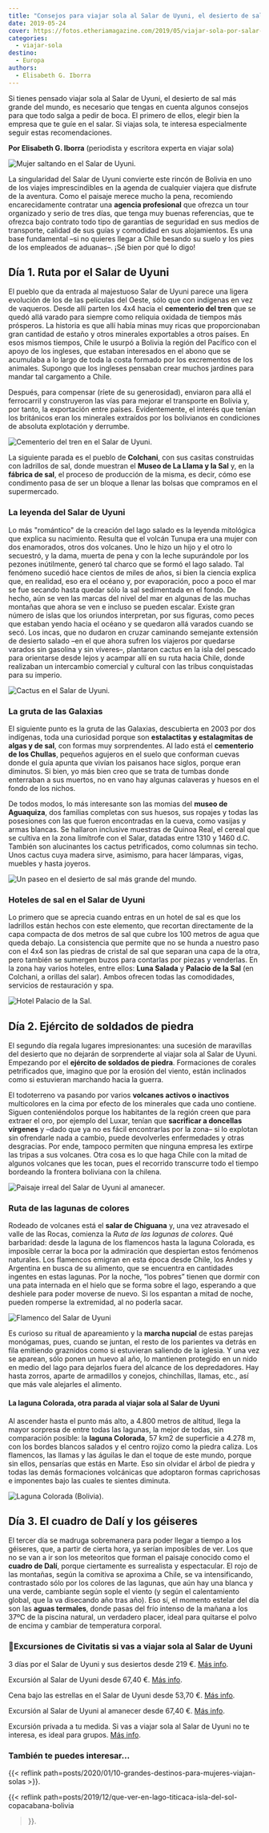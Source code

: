 ```yaml
---
title: "Consejos para viajar sola al Salar de Uyuni, el desierto de sal más grande del planeta"
date: 2019-05-24
cover: https://fotos.etheriamagazine.com/2019/05/viajar-sola-por-salar-uyuni.jpg
categories: 
  - viajar-sola
destino: 
  - Europa
authors: 
  - Elisabeth G. Iborra
---
```


Si tienes pensado viajar sola al Salar de Uyuni, el desierto de sal más grande del mundo, es necesario que tengas en cuenta algunos consejos para que todo salga a pedir de boca. El primero de ellos, elegir bien la empresa que te guíe en el salar. Si viajas sola, te interesa especialmente seguir estas recomendaciones.

**Por Elisabeth G. Iborra** (periodista y escritora experta en viajar sola) 

![Mujer saltando en el Salar de Uyuni.](https://fotos.etheriamagazine.com/2019/05/viajar-sola-salar-uyuni.jpg "Salar de Uyuni. © Alan Hurt Jr.")

La singularidad del Salar de Uyuni convierte este rincón de Bolivia en uno de los viajes 
imprescindibles en la agenda de cualquier viajera que disfrute de la aventura. Como el 
paisaje merece mucho la pena, recomiendo encarecidamente contratar una **agencia 
profesional** que ofrezca un tour organizado y serio de tres días, que tenga muy buenas 
referencias, que te ofrezca bajo contrato todo tipo de garantías de seguridad en sus 
medios de transporte, calidad de sus guías y comodidad en sus alojamientos. Es una base 
fundamental –si no quieres llegar a Chile besando su suelo y los pies de los empleados 
de aduanas–. ¡Sé bien por qué lo digo! 

## Día 1. Ruta por el Salar de Uyuni

El pueblo que da entrada al majestuoso Salar de Uyuni parece una ligera evolución de los 
de las películas del Oeste, sólo que con indígenas en vez de vaqueros. Desde allí parten 
los 4x4 hacia el **cementerio del tren** que se quedó allá varado para siempre como 
reliquia oxidada de tiempos más prósperos. La historia es que allí había minas muy ricas 
que proporcionaban gran cantidad de estaño y otros minerales exportables a otros países. 
En esos mismos tiempos, Chile le usurpó a Bolivia la región del Pacífico con el apoyo de 
los ingleses, que estaban interesados en el abono que se acumulaba a lo largo de toda la 
costa formado por los excrementos de los animales. Supongo que los ingleses pensaban 
crear muchos jardines para mandar tal cargamento a Chile. 

Después, para compensar (ríete de su generosidad), enviaron para allá el ferrocarril y 
construyeron las vías para mejorar el transporte en Bolivia y, por tanto, la exportación 
entre países. Evidentemente, el interés que tenían los británicos eran los minerales 
extraídos por los bolivianos en condiciones de absoluta explotación y derrumbe. 

![Cementerio del tren en el Salar de Uyuni.](https://fotos.etheriamagazine.com/2019/05/cementerio-trenes-salar-uyuni.jpg "Cementerio del tren en el Salar de Uyuni.")

La siguiente parada es el pueblo de **Colchani**, con sus casitas construidas con 
ladrillos de sal, donde muestran el **Museo de La Llama y la Sal** y, en la **fábrica de 
sal**, el proceso de producción de la misma, es decir, cómo ese condimento pasa de ser 
un bloque a llenar las bolsas que compramos en el supermercado. 

### La leyenda del Salar de Uyuni

Lo más "romántico" de la creación del lago salado es la leyenda mitológica que explica 
su nacimiento. Resulta que el volcán Tunupa era una mujer con dos enamorados, otros dos 
volcanes. Uno le hizo un hijo y el otro lo secuestró, y la dama, muerta de pena y con la 
leche supurándole por los pezones inútilmente, generó tal charco que se formó el lago 
salado. Tal fenómeno sucedió hace cientos de miles de años, si bien la ciencia explica 
que, en realidad, eso era el océano y, por evaporación, poco a poco el mar se fue 
secando hasta quedar sólo la sal sedimentada en el fondo. De hecho, aún se ven las 
marcas del nivel del mar en algunas de las muchas montañas que ahora se ven e incluso se 
pueden escalar. Existe gran número de islas que los oriundos interpretan, por sus 
figuras, como peces que estaban yendo hacia el océano y se quedaron allá varados cuando 
se secó. Los incas, que no dudaron en cruzar caminando semejante extensión de desierto 
salado –en el que ahora sufren los viajeros por quedarse varados sin gasolina y sin 
víveres–, plantaron cactus en la isla del pescado para orientarse desde lejos y acampar 
allí en su ruta hacia Chile, donde realizaban un intercambio comercial y cultural con 
las tribus conquistadas para su imperio. 

![Cactus en el Salar de Uyuni.](https://fotos.etheriamagazine.com/2019/05/cactus-salar-uyuni.jpg "Cactus en el Salar de Uyuni. © Diego Aguilar/ Unsplash")

### La gruta de las Galaxias

El siguiente punto es la gruta de las Galaxias, descubierta en 2003 por dos indígenas, 
toda una curiosidad porque son **estalactitas y estalagmitas de algas y de sal**, con 
formas muy sorprendentes. Al lado está el **cementerio de los Chullas**, pequeños 
agujeros en el suelo que conforman cuevas donde el guía apunta que vivían los paisanos 
hace siglos, porque eran diminutos. Si bien, yo más bien creo que se trata de tumbas 
donde enterraban a sus muertos, no en vano hay algunas calaveras y huesos en el fondo de 
los nichos. 

De todos modos, lo más interesante son las momias del **museo de Aguaquiza**, dos 
familias completas con sus huesos, sus ropajes y todas las posesiones con las que fueron 
encontradas en la cueva, como vasijas y armas blancas. Se hallaron inclusive muestras de 
Quinoa Real, el cereal que se cultiva en la zona limítrofe con el Salar, datadas entre 
1310 y 1460 d.C. También son alucinantes los cactus petrificados, como columnas sin 
techo. Unos cactus cuya madera sirve, asimismo, para hacer lámparas, vigas, muebles y 
hasta joyeros. 

![Un paseo en el desierto de sal más grande del mundo.](https://fotos.etheriamagazine.com/2019/05/viajar-sola-por-salar-uyuni.jpg "Un paseo en el desierto de sal más grande del mundo. © Jeison Higuita/ Unsplash")

### Hoteles de sal en el Salar de Uyuni

Lo primero que se aprecia cuando entras en un hotel de sal es que los ladrillos están 
hechos con este elemento, que recortan directamente de la capa compacta de dos metros de 
sal que cubre los 100 metros de agua que queda debajo. La consistencia que permite que 
no se hunda a nuestro paso con el 4x4 son las piedras de cristal de sal que separan una 
capa de la otra, pero también se sumergen buzos para contarlas por piezas y venderlas. 
En la zona hay varios hoteles, entre ellos: **Luna Salada** y **Palacio de la Sal** (en 
Colchani, a orillas del salar). Ambos ofrecen todas las comodidades, servicios de 
restauración y spa. 

![Hotel Palacio de la Sal.](https://fotos.etheriamagazine.com/2019/05/hotel-salar-uyuni.jpg "© Hotel Palacio de la Sal.")

## Día 2. Ejército de soldados de piedra

El segundo día regala lugares impresionantes: una sucesión de maravillas del desierto 
que no dejarán de sorprenderte al viajar sola al Salar de Uyuni. Empezando por el 
**ejército de soldados de piedra**. Formaciones de corales petrificados que, imagino que 
por la erosión del viento, están inclinados como si estuvieran marchando hacia la 
guerra. 

El todoterreno va pasando por varios **volcanes activos o inactivos** multicolores en la 
cima por efecto de los minerales que cada uno contiene. Siguen conteniéndolos porque los 
habitantes de la región creen que para extraer el oro, por ejemplo del Luxar, tenían que 
**sacrificar a doncellas vírgenes** y –dado que ya no es fácil encontrarlas por la zona– 
si lo explotan sin ofrendarle nada a cambio, puede devolverles enfermedades y otras 
desgracias. Por ende, tampoco permiten que ninguna empresa les extirpe las tripas a sus 
volcanes. Otra cosa es lo que haga Chile con la mitad de algunos volcanes que les tocan, 
pues el recorrido transcurre todo el tiempo bordeando la frontera boliviana con la 
chilena. 

![Paisaje irreal del Salar de Uyuni al amanecer.](https://fotos.etheriamagazine.com/2019/05/salar-uyuni-amanecer.jpg "Paisaje irreal del Salar de Uyuni. © Sifan Liu/ Unsplash")

### Ruta de las lagunas de colores

Rodeado de volcanes está el **salar de Chiguana** y, una vez atravesado el valle de las 
Rocas, comienza la _Ruta de las lagunas de colores_. Qué barbaridad: desde la laguna de 
los flamencos hasta la laguna Colorada, es imposible cerrar la boca por la admiración 
que despiertan estos fenómenos naturales. Los flamencos emigran en esta época desde 
Chile, los Andes y Argentina en busca de su alimento, que se encuentra en cantidades 
ingentes en estas lagunas. Por la noche, “los pobres” tienen que dormir con una pata 
internada en el hielo que se forma sobre el lago, esperando a que deshiele para poder 
moverse de nuevo. Si los espantan a mitad de noche, pueden romperse la extremidad, al no 
poderla sacar. 

![Flamenco del Salar de Uyuni](https://fotos.etheriamagazine.com/2019/05/salar-uyuni-flamencos.jpg "Flamenco del Salar de Uyuni. © Indranil Roy/ Unsplash")

Es curioso su ritual de apareamiento y la **marcha nupcial** de estas parejas monógamas, 
pues, cuando se juntan, el resto de los parientes va detrás en fila emitiendo graznidos 
como si estuvieran saliendo de la iglesia. Y una vez se aparean, sólo ponen un huevo al 
año, lo mantienen protegido en un nido en medio del lago para dejarlos fuera del alcance 
de los depredadores. Hay hasta zorros, aparte de armadillos y conejos, chinchillas, 
llamas, etc., así que más vale alejarles el alimento. 

#### La laguna Colorada, otra parada al viajar sola al Salar de Uyuni

Al ascender hasta el punto más alto, a 4.800 metros de altitud, llega la mayor sorpresa 
de entre todas las lagunas, la mejor de todas, sin comparación posible: la **laguna 
Colorada**, 57 km2 de superficie a 4.278 m, con los bordes blancos salados y el centro 
rojizo como la piedra caliza. Los flamencos, las llamas y las águilas le dan el toque de 
este mundo, porque sin ellos, pensarías que estás en Marte. Eso sin olvidar el árbol de 
piedra y todas las demás formaciones volcánicas que adoptaron formas caprichosas e 
imponentes bajo las cuales te sientes diminuta. 

![Laguna Colorada (Bolivia).](https://fotos.etheriamagazine.com/2019/05/viaje-bolivia-laguna-colorada.jpg "Laguna Colorada (Bolivia). © Hugo Kruip")

## Día 3. El cuadro de Dalí y los géiseres

El tercer día se madruga sobremanera para poder llegar a tiempo a los géiseres, que, a 
partir de cierta hora, ya serían imposibles de ver. Los que no se van a ir son los 
meteoritos que forman el paisaje conocido como el **cuadro de Dalí**, porque ciertamente 
es surrealista y espectacular. El rojo de las montañas, según la comitiva se aproxima a 
Chile, se va intensificando, contrastado sólo por los colores de las lagunas, que aún 
hay una blanca y una verde, cambiante según sople el viento (y según el calentamiento 
global, que la va disecando año tras año). Eso sí, el momento estelar del día son las 
**aguas termales**, donde pasas del frío intenso de la mañana a los 37ºC de la piscina 
natural, un verdadero placer, ideal para quitarse el polvo de encima y cambiar de 
temperatura corporal. 

### 📍Excursiones de Civitatis si vas a viajar sola al Salar de Uyuni

3 días por el Salar de Uyuni y sus desiertos desde 219 €. [Más 
info](https://www.civitatis.com/es/uyuni/3-dias-salar-uyuni-desiertos/?aid=10211). 

Excursión al Salar de Uyuni desde 67,40 €. [Más 
info](https://www.civitatis.com/es/uyuni/excursion-salar-uyuni/?aid=10211). 

Cena bajo las estrellas en el Salar de Uyuni desde 53,70 €. [Más 
info](https://www.civitatis.com/es/uyuni/cena-estrellas-salar-uyuni/?aid=10211). 

Excursión al Salar de Uyuni al amanecer desde 67,40 €. [Más 
info](https://www.civitatis.com/es/uyuni/excursion-salar-uyuni-amanecer/?aid=10211). 

Excursión privada a tu medida. Si vas a viajar sola al Salar de Uyuni no te interesa, es 
ideal para grupos. [Más 
info](https://www.civitatis.com/es/uyuni/excursion-privada-salar-uyuni/?aid=10211). 

### También te puedes interesar...

{{< reflink path=posts/2020/01/10-grandes-destinos-para-mujeres-viajan-solas >}}. 

{{< reflink path=posts/2019/12/que-ver-en-lago-titicaca-isla-del-sol-copacabana-bolivia 
>}}.
